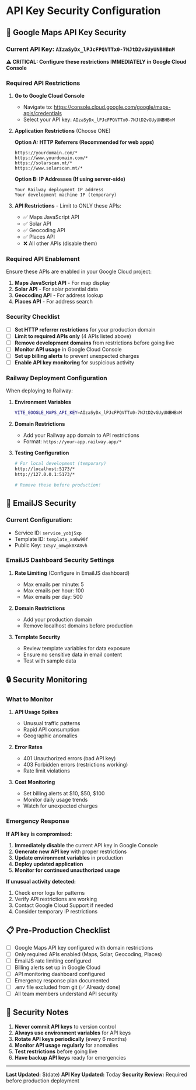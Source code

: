 # API Key Security Configuration

## 🔑 Google Maps API Key Security

### Current API Key: `AIzaSyDx_lPJcFPQVTTx0-7NJtD2vGUyUNBHBnM`

**⚠️ CRITICAL: Configure these restrictions IMMEDIATELY in Google Cloud Console**

### Required API Restrictions

1. **Go to Google Cloud Console**
   - Navigate to: https://console.cloud.google.com/google/maps-apis/credentials
   - Select your API key: `AIzaSyDx_lPJcFPQVTTx0-7NJtD2vGUyUNBHBnM`

2. **Application Restrictions** (Choose ONE)
   
   **Option A: HTTP Referrers (Recommended for web apps)**
   ```
   https://yourdomain.com/*
   https://www.yourdomain.com/*
   https://solarscan.mt/*
   https://www.solarscan.mt/*
   ```
   
   **Option B: IP Addresses (If using server-side)**
   ```
   Your Railway deployment IP address
   Your development machine IP (temporary)
   ```

3. **API Restrictions** - Limit to ONLY these APIs:
   - ✅ Maps JavaScript API
   - ✅ Solar API
   - ✅ Geocoding API
   - ✅ Places API
   - ❌ All other APIs (disable them)

### Required API Enablement

Ensure these APIs are enabled in your Google Cloud project:

1. **Maps JavaScript API** - For map display
2. **Solar API** - For solar potential data
3. **Geocoding API** - For address lookup
4. **Places API** - For address search

### Security Checklist

- [ ] **Set HTTP referrer restrictions** for your production domain
- [ ] **Limit to required APIs only** (4 APIs listed above)
- [ ] **Remove development domains** from restrictions before going live
- [ ] **Monitor API usage** in Google Cloud Console
- [ ] **Set up billing alerts** to prevent unexpected charges
- [ ] **Enable API key monitoring** for suspicious activity

### Railway Deployment Configuration

When deploying to Railway:

1. **Environment Variables**
   ```bash
   VITE_GOOGLE_MAPS_API_KEY=AIzaSyDx_lPJcFPQVTTx0-7NJtD2vGUyUNBHBnM
   ```

2. **Domain Restrictions**
   - Add your Railway app domain to API restrictions
   - Format: `https://your-app.railway.app/*`

3. **Testing Configuration**
   ```bash
   # For local development (temporary)
   http://localhost:5173/*
   http://127.0.0.1:5173/*
   
   # Remove these before production!
   ```

## 📧 EmailJS Security

### Current Configuration:
- Service ID: `service_yobj5xp`
- Template ID: `template_xn0w90f`
- Public Key: `1xSyV_omwpk0XA8vh`

### EmailJS Dashboard Security Settings

1. **Rate Limiting** (Configure in EmailJS dashboard)
   - Max emails per minute: 5
   - Max emails per hour: 100
   - Max emails per day: 500

2. **Domain Restrictions**
   - Add your production domain
   - Remove localhost domains before production

3. **Template Security**
   - Review template variables for data exposure
   - Ensure no sensitive data in email content
   - Test with sample data

## 🔒 Security Monitoring

### What to Monitor

1. **API Usage Spikes**
   - Unusual traffic patterns
   - Rapid API consumption
   - Geographic anomalies

2. **Error Rates**
   - 401 Unauthorized errors (bad API key)
   - 403 Forbidden errors (restrictions working)
   - Rate limit violations

3. **Cost Monitoring**
   - Set billing alerts at $10, $50, $100
   - Monitor daily usage trends
   - Watch for unexpected charges

### Emergency Response

**If API key is compromised:**

1. **Immediately disable** the current API key in Google Console
2. **Generate new API key** with proper restrictions
3. **Update environment variables** in production
4. **Deploy updated application**
5. **Monitor for continued unauthorized usage**

**If unusual activity detected:**

1. Check error logs for patterns
2. Verify API restrictions are working
3. Contact Google Cloud Support if needed
4. Consider temporary IP restrictions

## 📋 Pre-Production Checklist

- [ ] Google Maps API key configured with domain restrictions
- [ ] Only required APIs enabled (Maps, Solar, Geocoding, Places)
- [ ] EmailJS rate limiting configured
- [ ] Billing alerts set up in Google Cloud
- [ ] API monitoring dashboard configured
- [ ] Emergency response plan documented
- [ ] .env file excluded from git (✅ Already done)
- [ ] All team members understand API security

## 🚨 Security Notes

1. **Never commit API keys** to version control
2. **Always use environment variables** for API keys
3. **Rotate API keys periodically** (every 6 months)
4. **Monitor API usage regularly** for anomalies
5. **Test restrictions** before going live
6. **Have backup API keys** ready for emergencies

---

**Last Updated:** $(date)
**API Key Updated:** Today
**Security Review:** Required before production deployment